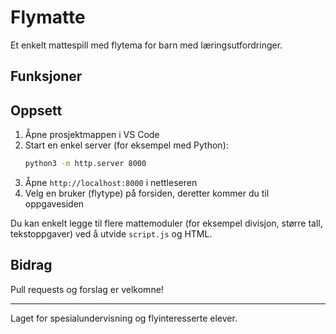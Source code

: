 # Flymatte

Et enkelt mattespill med flytema for barn med læringsutfordringer.

## Funksjoner

## Oppsett
1. Åpne prosjektmappen i VS Code
2. Start en enkel server (for eksempel med Python):
   ```zsh
   python3 -m http.server 8000
   ```
3. Åpne `http://localhost:8000` i nettleseren
4. Velg en bruker (flytype) på forsiden, deretter kommer du til oppgavesiden



Du kan enkelt legge til flere mattemoduler (for eksempel divisjon, større tall, tekstoppgaver) ved å utvide `script.js` og HTML.

## Bidrag
Pull requests og forslag er velkomne!

---
Laget for spesialundervisning og flyinteresserte elever.
